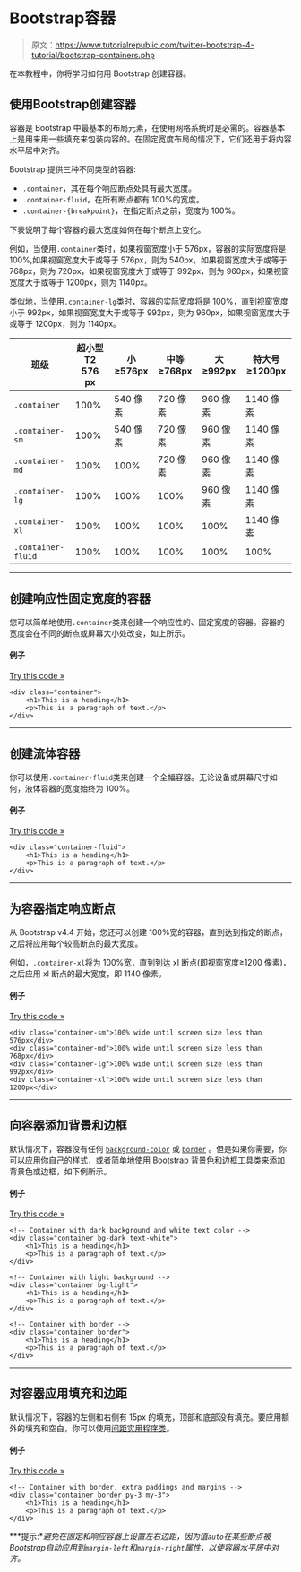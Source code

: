 # Bootstrap容器

> 原文：<https://www.tutorialrepublic.com/twitter-bootstrap-4-tutorial/bootstrap-containers.php>

在本教程中，你将学习如何用 Bootstrap 创建容器。

## 使用Bootstrap创建容器

容器是 Bootstrap 中最基本的布局元素，在使用网格系统时是必需的。容器基本上是用来用一些填充来包装内容的。在固定宽度布局的情况下，它们还用于将内容水平居中对齐。

Bootstrap 提供三种不同类型的容器:

*   `.container`，其在每个响应断点处具有最大宽度。
*   `.container-fluid`，在所有断点都有 100%的宽度。
*   `.container-{breakpoint}`，在指定断点之前，宽度为 100%。

下表说明了每个容器的最大宽度如何在每个断点上变化。

例如，当使用`.container`类时，如果视窗宽度小于 576px，容器的实际宽度将是 100%,如果视窗宽度大于或等于 576px，则为 540px，如果视窗宽度大于或等于 768px，则为 720px，如果视窗宽度大于或等于 992px，则为 960px，如果视窗宽度大于或等于 1200px，则为 1140px。

类似地，当使用`.container-lg`类时，容器的实际宽度将是 100%，直到视窗宽度小于 992px，如果视窗宽度大于或等于 992px，则为 960px，如果视窗宽度大于或等于 1200px，则为 1140px。

| 班级 | 超小型T2 576 px | 小≥576px | 中等≥768px | 大≥992px | 特大号≥1200px |
| --- | --- | --- | --- | --- | --- |
| `.container` | 100% | 540 像素 | 720 像素 | 960 像素 | 1140 像素 |
| `.container-sm` | 100% | 540 像素 | 720 像素 | 960 像素 | 1140 像素 |
| `.container-md` | 100% | 100% | 720 像素 | 960 像素 | 1140 像素 |
| `.container-lg` | 100% | 100% | 100% | 960 像素 | 1140 像素 |
| `.container-xl` | 100% | 100% | 100% | 100% | 1140 像素 |
| `.container-fluid` | 100% | 100% | 100% | 100% | 100% |

* * *

## 创建响应性固定宽度的容器

您可以简单地使用`.container`类来创建一个响应性的、固定宽度的容器。容器的宽度会在不同的断点或屏幕大小处改变，如上所示。

#### 例子

[Try this code »](../codelab.php?topic=bootstrap-4&file=responsive-fixed-width-container "Try this code using online Editor")

```
<div class="container">
    <h1>This is a heading</h1>
    <p>This is a paragraph of text.</p>
</div>
```

* * *

## 创建流体容器

你可以使用`.container-fluid`类来创建一个全幅容器。无论设备或屏幕尺寸如何，液体容器的宽度始终为 100%。

#### 例子

[Try this code »](../codelab.php?topic=bootstrap-4&file=fluid-container "Try this code using online Editor")

```
<div class="container-fluid">
    <h1>This is a heading</h1>
    <p>This is a paragraph of text.</p>
</div>
```

* * *

## 为容器指定响应断点

从 Bootstrap v4.4 开始，您还可以创建 100%宽的容器，直到达到指定的断点，之后将应用每个较高断点的最大宽度。

例如，`.container-xl`将为 100%宽，直到到达 xl 断点(即视窗宽度≥1200 像素)，之后应用 xl 断点的最大宽度，即 1140 像素。

#### 例子

[Try this code »](../codelab.php?topic=bootstrap-4&file=specify-responsive-breakpoints-for-containers "Try this code using online Editor")

```
<div class="container-sm">100% wide until screen size less than 576px</div>
<div class="container-md">100% wide until screen size less than 768px</div>
<div class="container-lg">100% wide until screen size less than 992px</div>
<div class="container-xl">100% wide until screen size less than 1200px</div>
```

* * *

## 向容器添加背景和边框

默认情况下，容器没有任何 [`background-color`](/css-reference/css-background-color-property.php) 或 [`border`](/css-reference/css-color-property.php) 。但是如果你需要，你可以应用你自己的样式，或者简单地使用 Bootstrap 背景色和边框[工具类](bootstrap-helper-classes.php)来添加背景色或边框，如下例所示。

#### 例子

[Try this code »](../codelab.php?topic=bootstrap-4&file=set-background-and-borders-for-containers "Try this code using online Editor")

```
<!-- Container with dark background and white text color -->
<div class="container bg-dark text-white">
    <h1>This is a heading</h1>
    <p>This is a paragraph of text.</p>
</div>

<!-- Container with light background -->
<div class="container bg-light">
    <h1>This is a heading</h1>
    <p>This is a paragraph of text.</p>
</div>

<!-- Container with border -->
<div class="container border">
    <h1>This is a heading</h1>
    <p>This is a paragraph of text.</p>
</div>
```

* * *

## 对容器应用填充和边距

默认情况下，容器的左侧和右侧有 15px 的填充，顶部和底部没有填充。要应用额外的填充和空白，你可以使用[间距实用程序类](bootstrap-helper-classes.php)。

#### 例子

[Try this code »](../codelab.php?topic=bootstrap-4&file=set-paddings-and-margins-for-containers "Try this code using online Editor")

```
<!-- Container with border, extra paddings and margins -->
<div class="container border py-3 my-3">
    <h1>This is a heading</h1>
    <p>This is a paragraph of text.</p>
</div>
```

 ***提示:**避免在固定和响应容器上设置左右边距，因为值`auto`在某些断点被Bootstrap自动应用到`margin-left`和`margin-right`属性，以使容器水平居中对齐。*